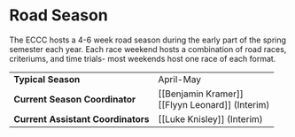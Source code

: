 # Road Season
The ECCC hosts a 4-6 week road season during the early part of the spring semester each year. Each race weekend hosts a combination of road races, criteriums, and time trials- most weekends host one race of each format.


|                                    |                                                    |
| ---------------------------------- | -------------------------------------------------- |
| **Typical Season**                 | April-May                                          |
| **Current Season Coordinator**     | [[Benjamin Kramer]]<br>[[Flyyn Leonard]] (Interim) |
| **Current Assistant Coordinators** | [[Luke Knisley]] (Interim)                         |
